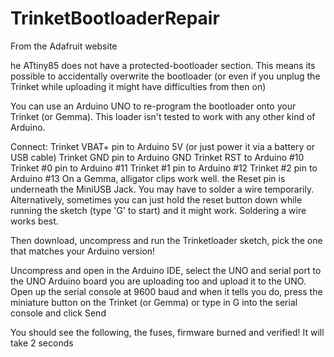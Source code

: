 # TrinketBootloaderRepair
From the Adafruit website


he ATtiny85 does not have a protected-bootloader section. This means its possible to accidentally overwrite the bootloader (or even if you unplug the Trinket while uploading it might have difficulties from then on)

You can use an Arduino UNO to re-program the bootloader onto your Trinket (or Gemma). This loader isn't tested to work with any other kind of Arduino.

Connect:
Trinket VBAT+ pin to Arduino 5V (or just power it via a battery or USB cable)
Trinket GND pin to Arduino GND
Trinket RST to Arduino #10
Trinket #0 pin to Arduino #11
Trinket #1 pin to Arduino #12
Trinket #2 pin to Arduino #13
On a Gemma, alligator clips work well. the Reset pin is underneath the MiniUSB Jack. You may have to solder a wire temporarily. Alternatively, sometimes you can just hold the reset button down while running the sketch (type 'G' to start) and it might work. Soldering a wire works best.

Then download, uncompress and run the Trinketloader sketch, pick the one that matches your Arduino version!


Uncompress and open in the Arduino IDE, select the UNO and serial port to the UNO Arduino board you are uploading too and upload it to the UNO.
Open up the serial console at 9600 baud and when it tells you do, press the miniature button on the Trinket (or Gemma) or type in G into the serial console and click Send

You should see the following, the fuses, firmware burned and verified! It will take 2 seconds
